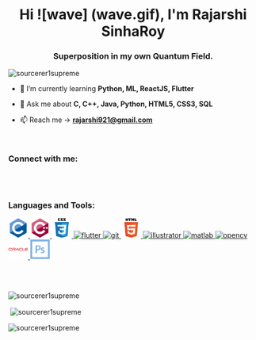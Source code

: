 <h1 align="center">Hi ![wave] (wave.gif), I'm Rajarshi SinhaRoy</h1>
<h3 align="center">Superposition in my own Quantum Field.</h3>

<p align="left"> <img src="https://komarev.com/ghpvc/?username=sourcerer1supreme&label=Profile%20views&color=0e75b6&style=flat" alt="sourcerer1supreme" /> </p>


- 🌱 I’m currently learning **Python, ML, ReactJS, Flutter**

- 💬 Ask me about **C, C++, Java, Python, HTML5, CSS3, SQL**

- 📫 Reach me -> **rajarshi921@gmail.com**

<br>
<h3 align="left">Connect with me:</h3>
<p align="left">

</p>
<br><br>
<h3 align="left">Languages and Tools:</h3>
<p align="left"> <a href="https://www.cprogramming.com/" target="_blank"> <img src="https://raw.githubusercontent.com/devicons/devicon/master/icons/c/c-original.svg" alt="c" width="40" height="40"/> </a> <a href="https://www.w3schools.com/cpp/" target="_blank"> <img src="https://raw.githubusercontent.com/devicons/devicon/master/icons/cplusplus/cplusplus-original.svg" alt="cplusplus" width="40" height="40"/> </a> <a href="https://www.w3schools.com/css/" target="_blank"> <img src="https://raw.githubusercontent.com/devicons/devicon/master/icons/css3/css3-original-wordmark.svg" alt="css3" width="40" height="40"/> </a> <a href="https://flutter.dev" target="_blank"> <img src="https://www.vectorlogo.zone/logos/flutterio/flutterio-icon.svg" alt="flutter" width="40" height="40"/> </a> <a href="https://git-scm.com/" target="_blank"> <img src="https://www.vectorlogo.zone/logos/git-scm/git-scm-icon.svg" alt="git" width="40" height="40"/> </a> <a href="https://www.w3.org/html/" target="_blank"> <img src="https://raw.githubusercontent.com/devicons/devicon/master/icons/html5/html5-original-wordmark.svg" alt="html5" width="40" height="40"/> </a> <a href="https://www.adobe.com/in/products/illustrator.html" target="_blank"> <img src="https://www.vectorlogo.zone/logos/adobe_illustrator/adobe_illustrator-icon.svg" alt="illustrator" width="40" height="40"/> </a> <a href="https://www.mathworks.com/" target="_blank"> <img src="https://upload.wikimedia.org/wikipedia/commons/2/21/Matlab_Logo.png" alt="matlab" width="40" height="40"/> </a> <a href="https://opencv.org/" target="_blank"> <img src="https://www.vectorlogo.zone/logos/opencv/opencv-icon.svg" alt="opencv" width="40" height="40"/> </a> <a href="https://www.oracle.com/" target="_blank"> <img src="https://raw.githubusercontent.com/devicons/devicon/master/icons/oracle/oracle-original.svg" alt="oracle" width="40" height="40"/> </a> <a href="https://www.photoshop.com/en" target="_blank"> <img src="https://raw.githubusercontent.com/devicons/devicon/master/icons/photoshop/photoshop-line.svg" alt="photoshop" width="40" height="40"/> </a> </p>
<br><br>
<p><img src="https://github-readme-stats.vercel.app/api/top-langs?username=sourcerer1supreme&show_icons=true&locale=en&layout=compact" alt="sourcerer1supreme" /></p>

<p>&nbsp;<img align="center" src="https://github-readme-stats.vercel.app/api?username=sourcerer1supreme&show_icons=true&locale=en" alt="sourcerer1supreme" /></p>

<p><img align="center" src="https://github-readme-streak-stats.herokuapp.com/?user=sourcerer1supreme&" alt="sourcerer1supreme" /></p>

